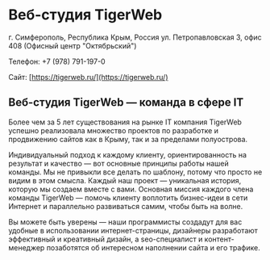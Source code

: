 # Веб-студия  TigerWeb
г. Симферополь, Республика Крым, Россия
ул. Петропавловская 3, офис 408 (Офисный центр "Октябрьский")

Телефон: +7 (978) 791-197-0

Сайт: [https://tigerweb.ru/](https://tigerweb.ru/)

## Веб-студия TigerWeb — команда в сфере IT
Более чем за 5 лет существования на рынке IT компания TigerWeb успешно реализовала множество проектов по разработке и продвижению сайтов как в Крыму, так и за пределами полуострова.

Индивидуальный подход к каждому клиенту, ориентированность на результат и качество — вот основные принципы работы нашей команды. Мы не привыкли все делать по шаблону, потому что просто не видим в этом смысла. Каждый наш проект — уникальная история, которую мы создаем вместе с вами. Основная миссия каждого члена команды TigerWeb — помочь клиенту воплотить бизнес-идеи в сети Интернет и параллельно развиваться самим, чтобы быть на волне.

Вы можете быть уверены — наши программисты создадут для вас удобные в использовании интернет-страницы, дизайнеры разработают эффективный и креативный дизайн, а seo-специалист и контент-менеджер позаботятся об интересном наполнении сайта и его трафике.
